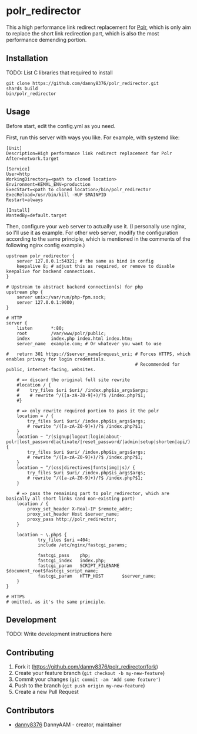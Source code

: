 # polr_redirector

This a high performance link redirect replacement for [Polr](https://github.com/cydrobolt/polr), which is only aim to replace the short link redirection part, which is also the most performance demending portion.

## Installation

TODO: List C libraries that required to install

```shell
git clone https://github.com/danny8376/polr_redirector.git
shards build
bin/polr_redirector
```

## Usage

Before start, edit the config.yml as you need.

First, run this server with ways you like.
For example, with systemd like:

```
[Unit]
Description=High performance link redirect replacement for Polr
After=network.target

[Service]
User=http
WorkingDirectory=<path to cloned location>
Environment=KEMAL_ENV=production
ExecStart=<path to cloned location>/bin/polr_redirector
ExecReload=/usr/bin/kill -HUP $MAINPID
Restart=always

[Install]
WantedBy=default.target
```

Then, configure your web server to actually use it. (I personally use nginx, so I'll use it as example. For other web server, modify the configuration according to the same principle, which is mentioned in the comments of the following nginx config example.)

```
upstream polr_redirector {
    server 127.0.0.1:54321; # the same as bind in config
    keepalive 8; # adjust this as required, or remove to disable keepalive for backend connections.
}

# Upstream to abstract backend connection(s) for php
upstream php {
    server unix:/var/run/php-fpm.sock;
    server 127.0.0.1:9000;
}

# HTTP
server {
    listen       *:80;
    root         /var/www/polr/public;
    index        index.php index.html index.htm;
    server_name  example.com; # Or whatever you want to use

#   return 301 https://$server_name$request_uri; # Forces HTTPS, which enables privacy for login credentials.
                                                 # Recommended for public, internet-facing, websites.

    # => discard the original full site rewrite
    #location / {
    #    try_files $uri $uri/ /index.php$is_args$args;
    #    # rewrite ^/([a-zA-Z0-9]+)/?$ /index.php?$1;
    #}

    # => only rewrite required portion to pass it the polr
    location = / {
        try_files $uri $uri/ /index.php$is_args$args;
        # rewrite ^/([a-zA-Z0-9]+)/?$ /index.php?$1;
    }
    location ~ ^/(signup|logout|login|about-polr|lost_password|activate/|reset_password/|admin|setup|shorten|api/) {
        try_files $uri $uri/ /index.php$is_args$args;
        # rewrite ^/([a-zA-Z0-9]+)/?$ /index.php?$1;
    }
    location ~ ^/(css|directives|fonts|img|js)/ {
        try_files $uri $uri/ /index.php$is_args$args;
        # rewrite ^/([a-zA-Z0-9]+)/?$ /index.php?$1;
    }

    # => pass the remaining part to polr_redirector, which are basically all short links (and non-existing part)
    location / {
        proxy_set_header X-Real-IP $remote_addr;
        proxy_set_header Host $server_name;
        proxy_pass http://polr_redirector;
    }

    location ~ \.php$ {
            try_files $uri =404;
            include /etc/nginx/fastcgi_params;

            fastcgi_pass    php;
            fastcgi_index   index.php;
            fastcgi_param   SCRIPT_FILENAME $document_root$fastcgi_script_name;
            fastcgi_param   HTTP_HOST       $server_name;
    }
}

# HTTPS
# omitted, as it's the same principle.

```

## Development

TODO: Write development instructions here

## Contributing

1. Fork it (<https://github.com/danny8376/polr_redirector/fork>)
2. Create your feature branch (`git checkout -b my-new-feature`)
3. Commit your changes (`git commit -am 'Add some feature'`)
4. Push to the branch (`git push origin my-new-feature`)
5. Create a new Pull Request

## Contributors

- [danny8376](https://github.com/danny8376) DannyAAM - creator, maintainer

